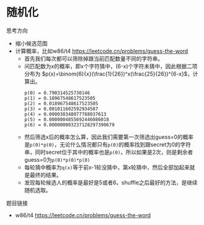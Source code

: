 # 随机化

思考方向

- 缩小候选范围
- 计算概率，比如w86/t4 https://leetcode.cn/problems/guess-the-word
  - 首先我们每次都可以筛除掉跟当前匹配数量不同的字符串。
  - 问匹配数为x的概率，即x个字符猜中，(6-x)个字符未猜中，因此根据二项分布为 $p(x)=\binom{6}{x}(\frac{1}{26})^x(\frac{25}{26})^{6-x}$，计算出。
    ```
    p(0) = 0.790314525730146
    p(1) = 0.18967548617523505       
    p(2) = 0.018967548617523505      
    p(3) = 0.001011602592934587      
    p(4) = 0.000030348077788037613   
    p(5) = 0.0000004855692446086018  
    p(6) = 0.000000003237128297390679
    ```
  - 然后筛选x后的概率怎么算，因此我们需要第一次筛选出guess=0的概率是`p(0)*p(0)`，无论什么情况都只有`p(0)`的概率找到跟secret为0的字符串，同时secret位于其中的概率也是`p(0)`，所以如果是2次，则是剩余者guess=0为`p(0)*p(0)*p(0)`
  - 每轮猜中概率为`q(x)`等于前x-1轮没猜中，第x轮猜中，然后全部加起来就是最终的结果。
  - 发现每轮候选人的概率是最好是5或者6，shuffle之后最好的方法，是继续随机选取。

题目链接

- w86/t4 https://leetcode.cn/problems/guess-the-word